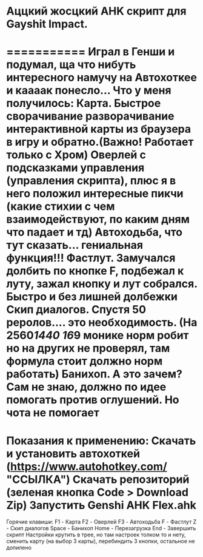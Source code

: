 # Аццкий жосцкий AHK скрипт для Gayshit Impact.
===========
Играл в Генши и подумал, ща что нибуть интересного намучу на Автохоткее и каааак понесло...
Что у меня получилось:
Карта. Быстрое сворачивание разворачивание интерактивной карты из браузера в игру и обратно.(Важно! Работает только с Хром)
Оверлей с подсказками управления (управления скрипта), плюс я в него положил интересные пикчи (какие стихии с чем взаимодействуют, по каким дням что падает и тд)
Автоходьба, что тут сказать... гениальная функция!!!
Фастлут. Замучался долбить по кнопке F, подбежал к луту, зажал кнопку и лут собрался. Быстро и без лишней долбежки
Скип диалогов. Спустя 50 реролов.... это необходимость. (На 2560*1440 16*9 монике норм робит но на других не проверял, там формула стоит должно норм работать)
Банихоп. А это зачем? Сам не знаю, должно по идее помогать против оглушений. Но чота не помогает
===========
Показания к применению:
Скачать и установить автохоткей (https://www.autohotkey.com/ "ССЫЛКА")
Скачать репозиторий (зеленая кнопка Code > Download Zip)
Запустить Genshi AHK Flex.ahk
===========
Горячие клавиши:
F1 - Карта
F2 - Оверлей
F3 - Автоходьба
F - Фастлут
Z - Скип диалогов
Space - Банихоп
Home - Перезагрузка
End - Завершить скрипт
Настройки крутить в трее, но там настроек толком то и нету, 
сменить карту (на выбор 3 карты), 
перебиндить 3 кнопки, 
остальное не допилено





